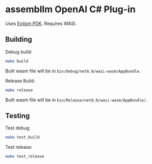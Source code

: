 # assembllm OpenAI C# Plug-in

Uses [Extism PDK](https://github.com/extism/dotnet-pdk).  Requires WASI.

## Building

Debug build:

```bash
make build
```

Built wasm file will be in `bin/Debug/net8.0/wasi-wasm/AppBundle`.

Release Build:

```bash
make release
```

Built wasm file will be in `bin/Release/net8.0/wasi-wasm/AppBundle/`.

## Testing

Test debug:

```bash
make test_build
```

Test release:

```bash
make test_release
```
